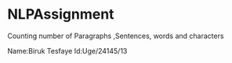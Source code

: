 # NLPAssignment
Counting number of Paragraphs ,Sentences, words and characters 

Name:Biruk Tesfaye
Id:Uge/24145/13

